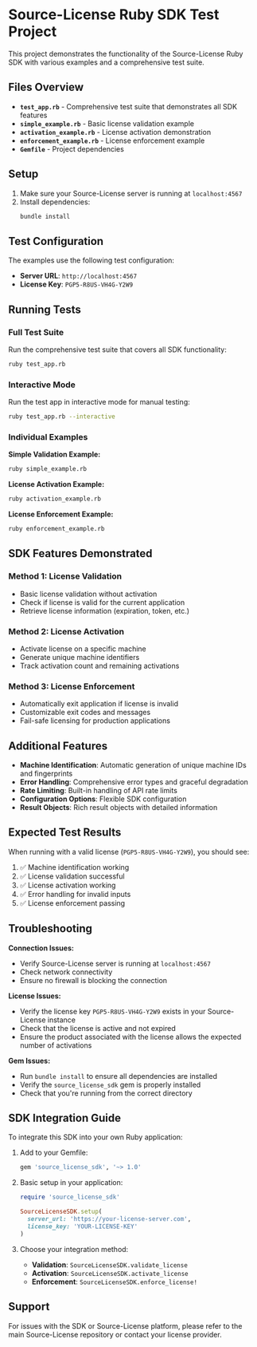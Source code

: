 # Source-License Ruby SDK Test Project

This project demonstrates the functionality of the Source-License Ruby SDK with various examples and a comprehensive test suite.

## Files Overview

- **`test_app.rb`** - Comprehensive test suite that demonstrates all SDK features
- **`simple_example.rb`** - Basic license validation example
- **`activation_example.rb`** - License activation demonstration  
- **`enforcement_example.rb`** - License enforcement example
- **`Gemfile`** - Project dependencies

## Setup

1. Make sure your Source-License server is running at `localhost:4567`
2. Install dependencies:
   ```bash
   bundle install
   ```

## Test Configuration

The examples use the following test configuration:
- **Server URL**: `http://localhost:4567`
- **License Key**: `PGP5-R8US-VH4G-Y2W9`

## Running Tests

### Full Test Suite
Run the comprehensive test suite that covers all SDK functionality:
```bash
ruby test_app.rb
```

### Interactive Mode  
Run the test app in interactive mode for manual testing:
```bash
ruby test_app.rb --interactive
```

### Individual Examples

**Simple Validation Example:**
```bash
ruby simple_example.rb
```

**License Activation Example:**
```bash
ruby activation_example.rb
```

**License Enforcement Example:**
```bash
ruby enforcement_example.rb
```

## SDK Features Demonstrated

### Method 1: License Validation
- Basic license validation without activation
- Check if license is valid for the current application
- Retrieve license information (expiration, token, etc.)

### Method 2: License Activation
- Activate license on a specific machine
- Generate unique machine identifiers
- Track activation count and remaining activations

### Method 3: License Enforcement
- Automatically exit application if license is invalid
- Customizable exit codes and messages
- Fail-safe licensing for production applications

## Additional Features

- **Machine Identification**: Automatic generation of unique machine IDs and fingerprints
- **Error Handling**: Comprehensive error types and graceful degradation
- **Rate Limiting**: Built-in handling of API rate limits
- **Configuration Options**: Flexible SDK configuration
- **Result Objects**: Rich result objects with detailed information

## Expected Test Results

When running with a valid license (`PGP5-R8US-VH4G-Y2W9`), you should see:

1. ✅ Machine identification working
2. ✅ License validation successful  
3. ✅ License activation working
4. ✅ Error handling for invalid inputs
5. ✅ License enforcement passing

## Troubleshooting

**Connection Issues:**
- Verify Source-License server is running at `localhost:4567`
- Check network connectivity
- Ensure no firewall is blocking the connection

**License Issues:**
- Verify the license key `PGP5-R8US-VH4G-Y2W9` exists in your Source-License instance
- Check that the license is active and not expired
- Ensure the product associated with the license allows the expected number of activations

**Gem Issues:**
- Run `bundle install` to ensure all dependencies are installed
- Verify the `source_license_sdk` gem is properly installed
- Check that you're running from the correct directory

## SDK Integration Guide

To integrate this SDK into your own Ruby application:

1. Add to your Gemfile:
   ```ruby
   gem 'source_license_sdk', '~> 1.0'
   ```

2. Basic setup in your application:
   ```ruby
   require 'source_license_sdk'
   
   SourceLicenseSDK.setup(
     server_url: 'https://your-license-server.com',
     license_key: 'YOUR-LICENSE-KEY'
   )
   ```

3. Choose your integration method:
   - **Validation**: `SourceLicenseSDK.validate_license`
   - **Activation**: `SourceLicenseSDK.activate_license`  
   - **Enforcement**: `SourceLicenseSDK.enforce_license!`

## Support

For issues with the SDK or Source-License platform, please refer to the main Source-License repository or contact your license provider.
